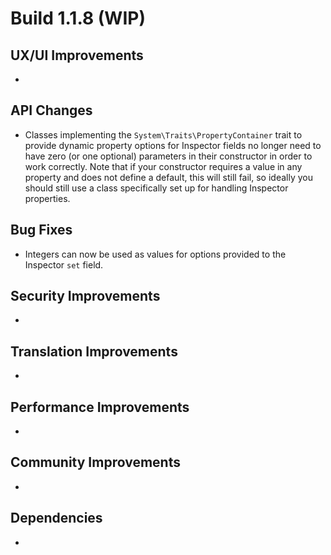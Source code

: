 # Build 1.1.8 (WIP)

## UX/UI Improvements
-

## API Changes
- Classes implementing the `System\Traits\PropertyContainer` trait to provide dynamic property options for Inspector fields no longer need to have zero (or one optional) parameters in their constructor in order to work correctly. Note that if your constructor requires a value in any property and does not define a default, this will still fail, so ideally you should still use a class specifically set up for handling Inspector properties.

## Bug Fixes
- Integers can now be used as values for options provided to the Inspector `set` field.

## Security Improvements
-

## Translation Improvements
-

## Performance Improvements
-

## Community Improvements
-

## Dependencies
-
